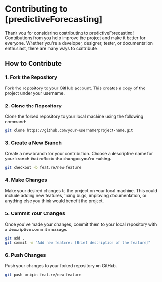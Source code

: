# Contributing to [predictiveForecasting]

Thank you for considering contributing to predictiveForecasting! Contributions from you help improve the project and make it better for everyone. Whether you're a developer, designer, tester, or documentation enthusiast, there are many ways to contribute.

## How to Contribute

### 1. Fork the Repository

Fork the repository to your GitHub account. This creates a copy of the project under your username.

### 2. Clone the Repository

Clone the forked repository to your local machine using the following command:

```bash
git clone https://github.com/your-username/project-name.git
```

### 3. Create a New Branch

Create a new branch for your contribution. Choose a descriptive name for your branch that reflects the changes you're making.

```bash
git checkout -b feature/new-feature
```

### 4. Make Changes

Make your desired changes to the project on your local machine. This could include adding new features, fixing bugs, improving documentation, or anything else you think would benefit the project.

### 5. Commit Your Changes

Once you've made your changes, commit them to your local repository with a descriptive commit message.

```bash
git add .
git commit -m "Add new feature: [Brief description of the feature]"
```

### 6. Push Changes

Push your changes to your forked repository on GitHub.

```bash
git push origin feature/new-feature
```


